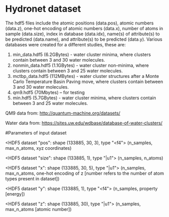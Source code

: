# Hydronet dataset

The hdf5 files include the atomic positions (data.pos), atomic numbers (data.z), one-hot encoding of atomic numbers (data.x), number of atoms in sample (data.size), index in database (data.idx), name(s) of attribute(s) to be predicted (data.name), and attribute(s) to be predicted (data.y). Various databases were created for a different studies, these are: 
1. min_data.hdf5 (6.2GBytes) - water cluster minima, where clusters contain between 3 and 30 water molecules. 
2. nonmin_data.hdf5 (1.1GBytes) - water cluster non-minima, where clusters contain between 3 and 25 water molecules. 
3. mctbp_data.hdf5 (112MBytes) - water cluster structures after a Monte Carlo Temperature Basin Paving move, where clusters contain between 3 and 30 water molecules. 
4. qm9.hdf5 (70Mbytes) – for testing
5. min.hdf5 (5.7GBytes) - water cluster minima, where clusters contain between 3 and 25 water molecules.

QM9 data from: http://quantum-machine.org/datasets/ 

Water data from: https://sites.uw.edu/wdbase/database-of-water-clusters/

#Parameters of input dataset

<HDF5 dataset "pos": shape (133885, 30, 3), type "<f4">  (n_samples, max_n_atoms, xyz coordinates)

<HDF5 dataset "size": shape (133885, 1), type "|u1"> (n_samples, n_atoms)

<HDF5 dataset "x": shape (133885, 30, 5), type "|u1"> (n_samples, max_n_atoms, one-hot encoding of z [number refers to the number of atom types present in dataset])

<HDF5 dataset "y": shape (133885, 1), type "<f4"> (n_samples, property [energy])

<HDF5 dataset "z": shape (133885, 30), type "|u1"> (n_samples, max_n_atoms [atomic number])
